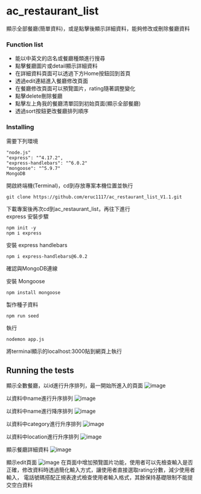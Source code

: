 # ac_restaurant_list
顯示全部餐廳(簡單資料)，或是點擊後顯示詳細資料，能夠修改或刪除餐廳資料



### Function list

- 能以中英文的店名或餐廳種類進行搜尋
- 點擊餐廳圖片或detail顯示詳細資料
- 在詳細資料頁面可以透過下方Home按鈕回到首頁
- 透過edit連結進入餐廳修改頁面
- 在餐廳修改頁面可以預覽圖片，rating隨著調整變化
- 點擊delete刪除餐廳
- 點擊左上角我的餐廳清單回到初始頁面(顯示全部餐廳)
- 透過sort按鈕更改餐廳排列順序

### Installing

需要下列環境
```
"node.js"
"express": "^4.17.2",
"express-handlebars": "^6.0.2"
"mongoose": "^5.9.7"
MongoDB
```
開啟終端機(Terminal)，cd到存放專案本機位置並執行
```
git clone https://github.com/eruc1117/ac_restaurant_list_V1.1.git
```
下載專案後再次cd到ac_restaurant_list，再往下進行<br>
express 安裝步驟
```
npm init -y
npm i express
```
安裝 express handlebars
```
npm i express-handlebars@6.0.2 
```
確認與MongoDB連線

安裝 Mongoose
```
npm install mongoose
```

製作種子資料
```
npm run seed
```

執行
```
nodemon app.js
```
將terminal顯示的localhost:3000貼到網頁上執行

## Running the tests
顯示全數餐廳，以id進行升序排列，最一開始所進入的頁面
![image](screenshot/index_sort_by_id.png)

以資料中name進行升序排列
![image](screenshot/index_sort_by_name_AtoZ.png)


以資料中name進行降序排列
![image](screenshot/index_sort_by_name_ZtoA.png)


以資料中category進行升序排列
![image](screenshot/index_sort_by_category.png)


以資料中location進行升序排列
![image](screenshot/index_sort_by_area.png)

顯示餐廳詳細資料
![image](screenshot/show.png)

顯示edit頁面
![image](screenshot/editPaage.png)
在頁面中增加預覽圖片功能，使用者可以先檢查輸入是否正確，修改資料時透過簡化輸入方式，讓使用者直接選取rating分數，減少使用者輸入，
電話號碼搭配正規表達式檢查使用者輸入格式，其餘保持基礎限制不能提交空白資料



